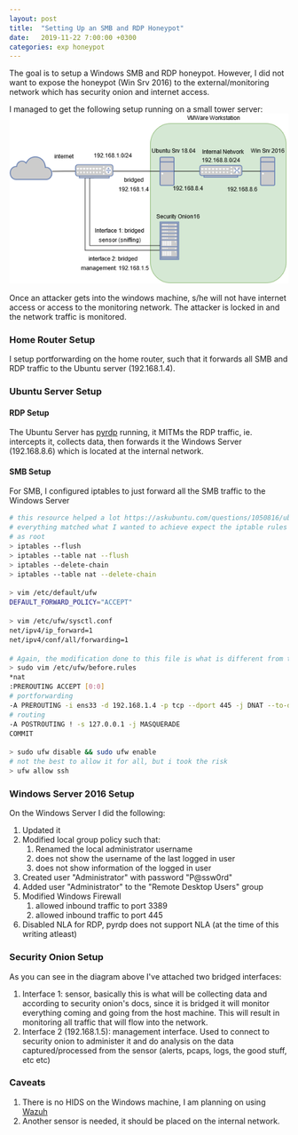 ```yaml
---
layout: post
title:  "Setting Up an SMB and RDP Honeypot"
date:   2019-11-22 7:00:00 +0300
categories: exp honeypot
---
```


The goal is to setup a Windows SMB and RDP honeypot. However, I did not want to expose the honeypot (Win Srv 2016) to the external/monitoring network which has security onion and internet access. 

I managed to get the following setup running on a small tower server:
![honeypot setup](/assets/honeynetdiagram1.png)

Once an attacker gets into the windows machine, s/he will not have internet access or access to the monitoring network. The attacker is locked in and the network traffic is monitored.

###  Home Router Setup
I setup portforwarding on the home router, such that it forwards all SMB and RDP traffic to the Ubuntu server (192.168.1.4).

### Ubuntu Server Setup
#### RDP Setup
The Ubuntu Server has [pyrdp](https://github.com/GoSecure/pyrdp) running, it MITMs the RDP traffic, ie. intercepts it, collects data, then forwards it the Windows Server (192.168.8.6) which is located at the internal network.

#### SMB Setup
For SMB, I configured iptables to just forward all the SMB traffic to the Windows Server

``` bash
# this resource helped a lot https://askubuntu.com/questions/1050816/ubuntu-18-04-as-a-router
# everything matched what I wanted to achieve expect the iptable rules
# as root
> iptables --flush
> iptables --table nat --flush    
> iptables --delete-chain 
> iptables --table nat --delete-chain 

> vim /etc/default/ufw
DEFAULT_FORWARD_POLICY="ACCEPT"

> vim /etc/ufw/sysctl.conf
net/ipv4/ip_forward=1
net/ipv4/conf/all/forwarding=1

# Again, the modification done to this file is what is different from the resource above
> sudo vim /etc/ufw/before.rules
*nat
:PREROUTING ACCEPT [0:0]
# portforwarding
-A PREROUTING -i ens33 -d 192.168.1.4 -p tcp --dport 445 -j DNAT --to-destination 192.168.8.6:445
# routing
-A POSTROUTING ! -s 127.0.0.1 -j MASQUERADE
COMMIT

> sudo ufw disable && sudo ufw enable
# not the best to allow it for all, but i took the risk
> ufw allow ssh
```

### Windows Server 2016 Setup
On the Windows Server I did the following:
1. Updated it
2. Modified local group policy such that:
   1. Renamed the local administrator username
   2. does not show the username of the last logged in user
   3. does not show information of the logged in user
3. Created user "Administrator" with password "P@ssw0rd"
4. Added user "Administrator" to the "Remote Desktop Users" group
5. Modified Windows Firewall
   1. allowed inbound traffic to port 3389
   2. allowed inbound traffic to port 445
6. Disabled NLA for RDP, pyrdp does not support NLA (at the time of this writing atleast)


### Security Onion Setup
As you can see in the diagram above I've attached two bridged interfaces:
1. Interface 1: sensor, basically this is what will be collecting data and according to security onion's docs, since it is bridged it will monitor everything coming and going from the host machine. This will result in monitoring all traffic that will flow into the network. 
2. Interface 2 (192.168.1.5): management interface. Used to connect to security onion to administer it and do analysis on the data captured/processed from the sensor (alerts, pcaps, logs, the good stuff, etc etc)

### Caveats
1. There is no HIDS on the Windows machine, I am planning on using [Wazuh](https://securityonion.readthedocs.io/en/latest/wazuh.html)
2. Another sensor is needed, it should be placed on the internal network.